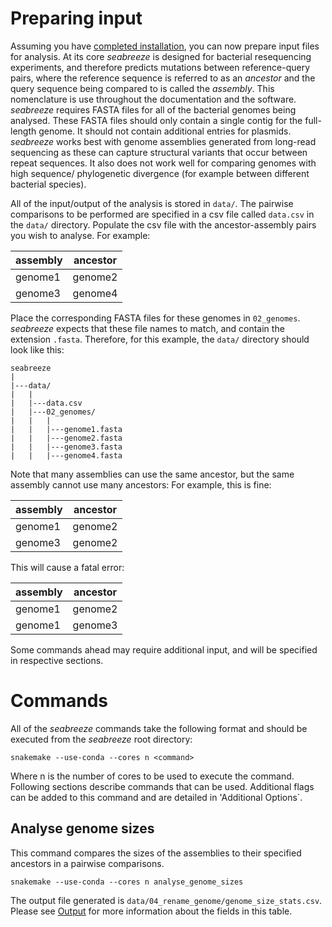 # Preparing input

Assuming you have [completed installation](installation.md), you can now prepare input files for analysis. At its core _seabreeze_ is designed for bacterial resequencing experiments, and therefore predicts mutations between reference-query pairs, where the reference sequence is referred to as an _ancestor_ and the query sequence being compared to is called the _assembly_. This nomenclature is use throughout the documentation and the software.
_seabreeze_ requires FASTA files for all of the bacterial genomes being analysed. These FASTA files should only contain a single contig for the full-length genome. It should not contain additional entries for plasmids. _seabreeze_ works best with genome assemblies generated from long-read sequencing as these can capture structural variants that occur between repeat sequences. It also does not work well for comparing genomes with high sequence/ phylogenetic divergence (for example between different bacterial species).

All of the input/output of the analysis is stored in `data/`. The pairwise comparisons to be performed are specified in a csv file called `data.csv` in the `data/` directory. Populate the csv file with the ancestor-assembly pairs you wish to analyse. For example:

| assembly | ancestor |
| -------|---------|
| genome1 | genome2 |
| genome3 | genome4 |

Place the corresponding FASTA files for these genomes in `02_genomes`. _seabreeze_ expects that these file names to match, and contain the extension `.fasta`. Therefore, for this example, the `data/` directory should look like this:
```
seabreeze
|
|---data/
|   |
|   |---data.csv
|   |---02_genomes/
|   |   |
|   |   |---genome1.fasta
|   |   |---genome2.fasta
|   |   |---genome3.fasta
|   |   |---genome4.fasta
```

Note that many assemblies can use the same ancestor, but the same assembly cannot use many ancestors:
For example, this is fine:
 
| assembly | ancestor |
|-------|-------|
| genome1 | genome2 |
| genome3 | genome2 |

This will cause a fatal error:

| assembly | ancestor |
|--------|-------|
| genome1 | genome2 |
| genome1 | genome3 |

Some commands ahead may require additional input, and will be specified in respective sections.

# Commands

All of the _seabreeze_ commands take the following format and should be executed from the _seabreeze_ root directory:
```
snakemake --use-conda --cores n <command>
```
Where n is the number of cores to be used to execute the command. Following sections describe commands that can be used. Additional flags can be added to this command and are detailed in 'Additional Options`.

## Analyse genome sizes

This command compares the sizes of the assemblies to their specified ancestors in a pairwise comparisons. 

```
snakemake --use-conda --cores n analyse_genome_sizes
```
The output file generated is `data/04_rename_genome/genome_size_stats.csv`. Please see [Output](output.md) for more information about the fields in this table.


